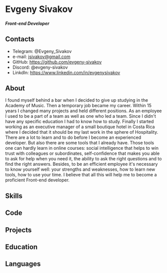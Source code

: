 # Evgeny Sivakov

##### Front-end Developer

## Contacts

- Telegram: @Evgeny_Sivakov
- e-mail: jsivakov@gmail.com
- GitHub: https://github.com/evgeny-sivakov
- Discord: @evgeny-sivakov
- LinkdIn: https://www.linkedin.com/in/evgenysivakov

## About

I found myself behind a bar when I decided to give up studying in the Academy of Music. Then a temporary job became my career. Within 15 years I changed many projects and held different positions. As an employee I used to be a part of a team as well as one who led a team. Since I didn't have any specific education I had to know how to study. Finally I started working as an executive manager of a small boutique hotel in Costa Rica where I decided that it should be my last work in the sphere of Hospitality.
There are a lot to learn and to do before I become an experienced developer. But also there are some tools that I already have. Those tools one can hardly learn in online courses: social intelligence that helps to win trust with colleagues or subordinates, self-confidence that makes you able to ask for help when you need it, the ability to ask the right questions and to find the right answers. Besides, to be an efficient employee it's necessary to know yourself well: your strengths and weaknesses, how to learn new tools, how to use your time. I believe that all this will help me to become a proficient Front-end developer.

## Skills

## Code

## Projects

## Education

## Languages
